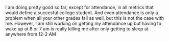 
I am doing pretty good so far, except for attendance, in all metrics that would define a succesful college student. And even attendance is only a problem when all your other grades fall as well, but this is not the case with me. However, I am still working on getting my attendance up but having to wake up at 8 or 7 am is really killing me after only getting to sleep at anywhere from 12-2 AM 

